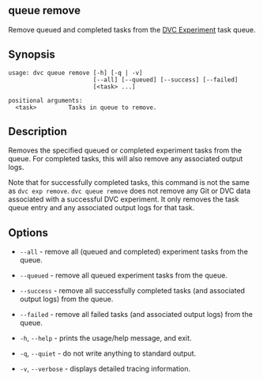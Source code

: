 ## queue remove

Remove queued and completed tasks from the
[DVC Experiment](/doc/user-guide/experiment-management/experiments-overview)
task queue.

## Synopsis

```usage
usage: dvc queue remove [-h] [-q | -v]
                        [--all] [--queued] [--success] [--failed]
                        [<task> ...]

positional arguments:
  <task>         Tasks in queue to remove.
```

## Description

Removes the specified queued or completed experiment tasks from the queue. For
completed tasks, this will also remove any associated output logs.

<admon type="warn">

Note that for successfully completed tasks, this command is not the same as
`dvc exp remove`. `dvc queue remove` does not remove any Git or DVC data
associated with a successful DVC experiment. It only removes the task queue
entry and any associated output logs for that task.

</admon>

## Options

- `--all` - remove all (queued and completed) experiment tasks from the queue.

- `--queued` - remove all queued experiment tasks from the queue.

- `--success` - remove all successfully completed tasks (and associated output
  logs) from the queue.

- `--failed` - remove all failed tasks (and associated output logs) from the
  queue.

- `-h`, `--help` - prints the usage/help message, and exit.

- `-q`, `--quiet` - do not write anything to standard output.

- `-v`, `--verbose` - displays detailed tracing information.
